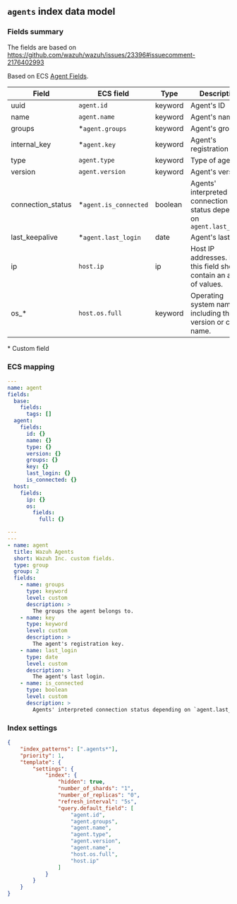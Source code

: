 ## `agents` index data model

### Fields summary

The fields are based on https://github.com/wazuh/wazuh/issues/23396#issuecomment-2176402993

Based on ECS [Agent Fields](https://www.elastic.co/guide/en/ecs/current/ecs-agent.html).

| Field             | ECS field              | Type    | Description                                                            |
| ----------------- | ---------------------- | ------- | ---------------------------------------------------------------------- |
| uuid              | `agent.id`             | keyword | Agent's ID                                                             |
| name              | `agent.name`           | keyword | Agent's name                                                           |
| groups            | \*`agent.groups`       | keyword | Agent's groups                                                         |
| internal_key      | \*`agent.key`          | keyword | Agent's registration key                                               |
| type              | `agent.type`           | keyword | Type of agent                                                          |
| version           | `agent.version`        | keyword | Agent's version                                                        |
| connection_status | \*`agent.is_connected` | boolean | Agents' interpreted connection status depending on `agent.last_login`  |
| last_keepalive    | \*`agent.last_login`   | date    | Agent's last login                                                     |
| ip                | `host.ip`              | ip      | Host IP addresses. Note: this field should contain an array of values. |
| os\_\*            | `host.os.full`         | keyword | Operating system name, including the version or code name.             |

\* Custom field

### ECS mapping

```yml
---
name: agent
fields:
  base:
    fields:
      tags: []
  agent:
    fields:
      id: {}
      name: {}
      type: {}
      version: {}
      groups: {}
      key: {}
      last_login: {}
      is_connected: {}
  host:
    fields:
      ip: {}
      os:
        fields:
          full: {}
```

```yml
---
---
- name: agent
  title: Wazuh Agents
  short: Wazuh Inc. custom fields.
  type: group
  group: 2
  fields:
    - name: groups
      type: keyword
      level: custom
      description: >
        The groups the agent belongs to.
    - name: key
      type: keyword
      level: custom
      description: >
        The agent's registration key.
    - name: last_login
      type: date
      level: custom
      description: >
        The agent's last login.
    - name: is_connected
      type: boolean
      level: custom
      description: >
        Agents' interpreted connection status depending on `agent.last_login`.

```

### Index settings

```json
{
    "index_patterns": [".agents*"],
    "priority": 1,
    "template": {
        "settings": {
            "index": {
                "hidden": true,
                "number_of_shards": "1",
                "number_of_replicas": "0",
                "refresh_interval": "5s",
                "query.default_field": [
                    "agent.id",
                    "agent.groups",
                    "agent.name",
                    "agent.type",
                    "agent.version",
                    "agent.name",
                    "host.os.full",
                    "host.ip"
                ]
            }
        }
    }
}
```
